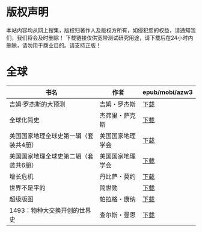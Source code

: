 # 版权声明

本站内容均从网上搜集，版权归著作人及版权方所有，如侵犯您的权益，请通知我们，我们将会及时删除！ 下载链接仅供宽带测试研究用途，请下载后在24小时内删除，请勿用于商业目的。请支持正版！

# 全球

| 书名 | 作者 | epub/mobi/azw3 |
| --- | --- | --- |
| 吉姆·罗杰斯的大预测 | 吉姆・罗杰斯 | [下载](https://url89.ctfile.com/f/31084289-1375492939-a2a582?p=8866) |
| 全球化简史 | 杰弗里・萨克斯 | [下载](https://url89.ctfile.com/f/31084289-1375499440-2ab9ca?p=8866) |
| 美国国家地理全球史第一辑（套装共4册） | 美国国家地理学会 | [下载](https://url89.ctfile.com/f/31084289-1375509697-1692ee?p=8866) |
| 美国国家地理全球史第二辑（套装共6册） | 美国国家地理学会 | [下载](https://url89.ctfile.com/f/31084289-1375510276-da2547?p=8866) |
| 增长危机 | 丹比萨・莫约 | [下载](https://url89.ctfile.com/f/31084289-1356991612-1591cf?p=8866) |
| 世界不是平的 | 简世勋 | [下载](https://url89.ctfile.com/f/31084289-1356985531-0b4aff?p=8866) |
| 超级版图 | 帕拉格・康纳 | [下载](https://url89.ctfile.com/f/31084289-1357016413-98fcdd?p=8866) |
| 1493：物种大交换开创的世界史 | 查尔斯・曼恩 | [下载](https://url89.ctfile.com/f/31084289-1357013140-55487b?p=8866) |
